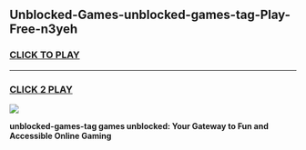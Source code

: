 
## Unblocked-Games-unblocked-games-tag-Play-Free-n3yeh
<h3>
<a href="https://premium76.site?title=unblocked-games-tag&ref=10A">CLICK TO PLAY</a></h3>
<hr>

<h3>
<a href="https://premium76.site?title=unblocked-games-tag&ref=10A">CLICK 2 PLAY</a>
  
</h3>

<a href="https://premium76.site?title=unblocked-games-tag&ref=10A"><img src="https://clearcache.store/games.png"></a>


**unblocked-games-tag games unblocked: Your Gateway to Fun and Accessible Online Gaming**
